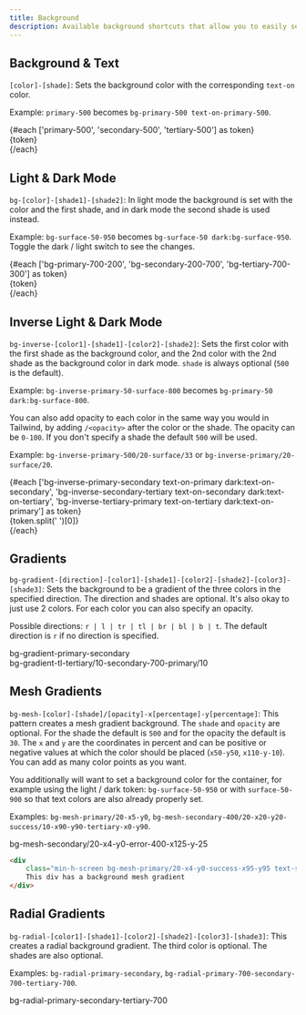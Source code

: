 ```yaml
---
title: Background
description: Available background shortcuts that allow you to easily set gradient or mesh backgrounds.
---
```


<script>
    import { BackgroundDemo } from '$components';
</script>

<BackgroundDemo />

## Background & Text

`[color]-[shade]`: Sets the background color with the corresponding `text-on` color. 

Example: `primary-500` becomes `bg-primary-500 text-on-primary-500`.

<div class="flex my-4">
    {#each ['primary-500', 'secondary-500', 'tertiary-500'] as token}
        <div class="h-20 flex-1 {token} flex justify-center items-center">
            {token}
        </div>
    {/each}
</div>

## Light & Dark Mode

`bg-[color]-[shade1]-[shade2]`: In light mode the background is set with the color and the first shade, and in dark mode the second shade is used instead.

Example: `bg-surface-50-950` becomes `bg-surface-50 dark:bg-surface-950`. Toggle the dark / light switch to see the changes.

<div class="flex my-4">
    {#each ['bg-primary-700-200', 'bg-secondary-200-700', 'bg-tertiary-700-300'] as token}
        <div class="h-20 flex-1 {token} flex justify-center items-center">
            {token}
        </div>
    {/each}
</div>

## Inverse Light & Dark Mode

`bg-inverse-[color1]-[shade1]-[color2]-[shade2]`: Sets the first color with the first shade as the background color, and the 2nd color with the 2nd shade as the background color in dark mode. `shade` is always optional (`500` is the default).

Example: `bg-inverse-primary-50-surface-800` becomes `bg-primary-50 dark:bg-surface-800`.

You can also add opacity to each color in the same way you would in Tailwind, by adding `/<opacity>` after the color or the shade. The opacity can be `0-100`. If you don't specify a shade the default `500` will be used.

Example: `bg-inverse-primary-500/20-surface/33` or `bg-inverse-primary/20-surface/20`.

<div class="flex my-4">
    {#each ['bg-inverse-primary-secondary text-on-primary dark:text-on-secondary', 'bg-inverse-secondary-tertiary text-on-secondary dark:text-on-tertiary', 'bg-inverse-tertiary-primary text-on-tertiary dark:text-on-primary'] as token}
        <div class="h-20 flex-1 {token} flex justify-center items-center">
            {token.split(' ')[0]}
        </div>
    {/each}
</div>

## Gradients

`bg-gradient-[direction]-[color1]-[shade1]-[color2]-[shade2]-[color3]-[shade3]`: Sets the background to be a gradient of the three colors in the specified direction. The direction and shades are optional. It's also okay to just use 2 colors. For each color you can also specify an opacity. 

Possible directions: `r | l | tr | tl | br | bl | b | t`. The default direction is `r` if no direction is specified.

<div class="flex justify-center items-center my-4 h-20 bg-gradient-primary-secondary text-on-primary">bg-gradient-primary-secondary</div>

<div class="flex justify-center items-center my-4 h-20 bg-gradient-tl-tertiary/10-secondary-700-primary/10 text-on-primary">bg-gradient-tl-tertiary/10-secondary-700-primary/10</div>

## Mesh Gradients

`bg-mesh-[color]-[shade]/[opacity]-x[percentage]-y[percentage]`: This pattern creates a mesh gradient background. The `shade` and `opacity` are optional. For the shade the default is `500` and for the opacity the default is `30`. The `x` and `y` are the coordinates in percent and can be positive or negative values at which the color should be placed (`x50-y50`, `x110-y-10`). You can add as many color points as you want.

You additionally will want to set a background color for the container, for example using the light / dark token: `bg-surface-50-950` or with `surface-50-900` so that text colors are also already properly set.

Examples: `bg-mesh-primary/20-x5-y0`, `bg-mesh-secondary-400/20-x20-y20-success/10-x90-y90-tertiary-x0-y90`.

<div class="flex justify-center items-center my-4 h-64 bg-mesh-secondary/20-x4-y0-error-400-x125-y-25 surface-50-900">bg-mesh-secondary/20-x4-y0-error-400-x125-y-25</div>

```html
<div 
    class="min-h-screen bg-mesh-primary/20-x4-y0-success-x95-y95 text-surface-950-50 bg-surface-50-500">
    This div has a background mesh gradient
</div>
```

## Radial Gradients

`bg-radial-[color1]-[shade1]-[color2]-[shade2]-[color3]-[shade3]`: This creates a radial background gradient. The third color is optional. The shades are also optional.

Examples: `bg-radial-primary-secondary`, `bg-radial-primary-700-secondary-700-tertiary-700`.

<div class="flex justify-center items-center my-4 h-64 bg-radial-primary-secondary-tertiary-700 text-on-primary">bg-radial-primary-secondary-tertiary-700</div>

